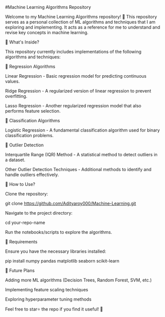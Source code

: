 #Machine Learning Algorithms Repository

Welcome to my Machine Learning Algorithms repository! 🚀 This repository serves as a personal collection of ML algorithms and techniques that I am exploring and implementing. It acts as a reference for me to understand and revise key concepts in machine learning.

📌 What's Inside?

This repository currently includes implementations of the following algorithms and techniques:

🔹 Regression Algorithms

Linear Regression - Basic regression model for predicting continuous values.

Ridge Regression - A regularized version of linear regression to prevent overfitting.

Lasso Regression - Another regularized regression model that also performs feature selection.

🔹 Classification Algorithms

Logistic Regression - A fundamental classification algorithm used for binary classification problems.

🔹 Outlier Detection

Interquartile Range (IQR) Method - A statistical method to detect outliers in a dataset.

Other Outlier Detection Techniques - Additional methods to identify and handle outliers effectively.

📖 How to Use?

Clone the repository:

git clone https://github.com/Adityaroy000/Machine-Learning.git

Navigate to the project directory:

cd your-repo-name

Run the notebooks/scripts to explore the algorithms.

🔧 Requirements

Ensure you have the necessary libraries installed:

pip install numpy pandas matplotlib seaborn scikit-learn

🚀 Future Plans

Adding more ML algorithms (Decision Trees, Random Forest, SVM, etc.)

Implementing feature scaling techniques

Exploring hyperparameter tuning methods

Feel free to star⭐ the repo if you find it useful! 🚀
